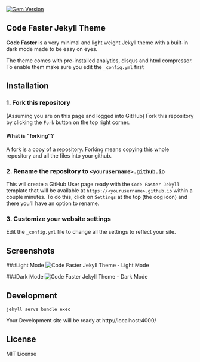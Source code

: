 [![Gem Version](https://badge.fury.io/rb/code-faster-jekyll-theme.svg)](https://badge.fury.io/rb/code-faster-jekyll-theme)

## Code Faster Jekyll Theme

**Code Faster** is a very minimal and light weight Jekyll theme with a built-in dark mode made to be easy on eyes.

The theme comes with pre-installed analytics, disqus and html compressor.
To enable them make sure you edit the `_config.yml` first


## Installation
### 1. Fork this repository

(Assuming you are on this page and logged into GitHub) Fork this repository by clicking the `Fork` button on the top right corner. 

#### What is "forking"?

A fork is a copy of a repository. Forking means copying this whole repository and all the files into your github.


### 2. Rename the repository to `<yourusername>.github.io`

This will create a GitHub User page ready with the `Code Faster Jekyll` template that will be available at `https://<yourusername>.github.io` within a couple minutes.  To do this, click on `Settings` at the top (the cog icon) and there you'll have an option to rename.

### 3. Customize your website settings

Edit the `_config.yml` file to change all the settings to reflect your site.

## Screenshots

###Light Mode
![Code Faster Jekyll Theme - Light Mode](https://user-images.githubusercontent.com/42570659/69276931-3e573c00-0bd7-11ea-816f-8b8d811a6ce3.png)

###Dark Mode
![Code Faster Jekyll Theme - Dark Mode](https://user-images.githubusercontent.com/42570659/69276942-444d1d00-0bd7-11ea-8c46-875ecdee2ee8.png)

## Development

```
jekyll serve bundle exec
```

Your Development site will be ready at http://localhost:4000/


## License
MIT License 
